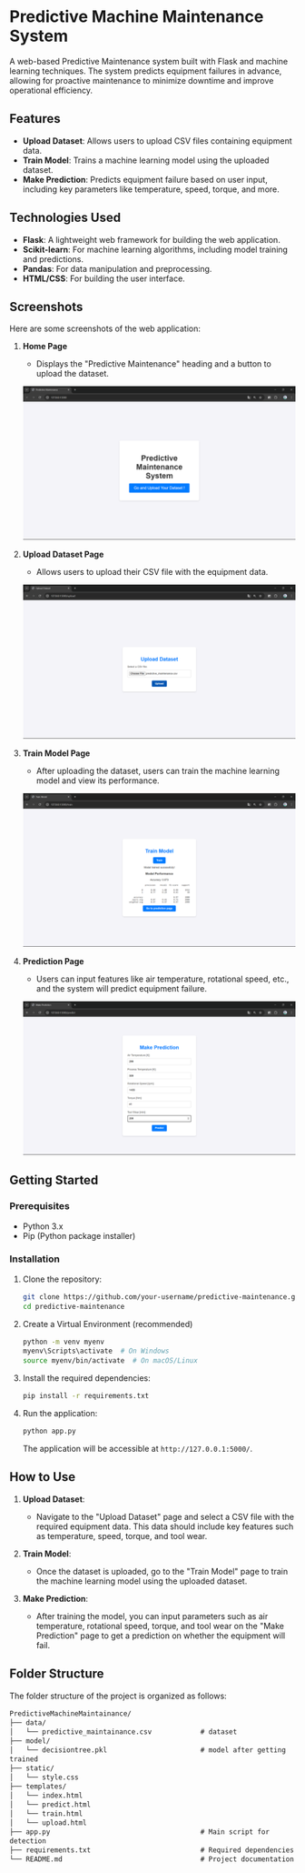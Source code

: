 # Predictive Machine Maintenance System

A web-based Predictive Maintenance system built with Flask and machine learning techniques. The system predicts equipment failures in advance, allowing for proactive maintenance to minimize downtime and improve operational efficiency.

## Features

- **Upload Dataset**: Allows users to upload CSV files containing equipment data.
- **Train Model**: Trains a machine learning model using the uploaded dataset.
- **Make Prediction**: Predicts equipment failure based on user input, including key parameters like temperature, speed, torque, and more.

## Technologies Used

- **Flask**: A lightweight web framework for building the web application.
- **Scikit-learn**: For machine learning algorithms, including model training and predictions.
- **Pandas**: For data manipulation and preprocessing.
- **HTML/CSS**: For building the user interface.

## Screenshots

Here are some screenshots of the web application:

1. **Home Page**
   - Displays the "Predictive Maintenance" heading and a button to upload the dataset.
   
   ![Home Page](assets/home_page.png)

2. **Upload Dataset Page**
   - Allows users to upload their CSV file with the equipment data.
   
   ![Upload Dataset](assets/upload_page.png)

3. **Train Model Page**
   - After uploading the dataset, users can train the machine learning model and view its performance.
   
   ![Train Model](assets/train_page.png)

4. **Prediction Page**
   - Users can input features like air temperature, rotational speed, etc., and the system will predict equipment failure.
   
   ![Prediction Page](assets/prediction_page.png)

## Getting Started

### Prerequisites

- Python 3.x
- Pip (Python package installer)

### Installation

1. Clone the repository:

    ```bash
    git clone https://github.com/your-username/predictive-maintenance.git
    cd predictive-maintenance
    ```

2. Create a Virtual Environment (recommended)

   ```bash
   python -m venv myenv
   myenv\Scripts\activate  # On Windows
   source myenv/bin/activate  # On macOS/Linux
   ```

3. Install the required dependencies:

    ```bash
    pip install -r requirements.txt
    ```

4. Run the application:

    ```bash
    python app.py
    ```

   The application will be accessible at `http://127.0.0.1:5000/`.

## How to Use

1. **Upload Dataset**:
    - Navigate to the "Upload Dataset" page and select a CSV file with the required equipment data. This data should include key features such as temperature, speed, torque, and tool wear.

2. **Train Model**:
    - Once the dataset is uploaded, go to the "Train Model" page to train the machine learning model using the uploaded dataset.

3. **Make Prediction**:
    - After training the model, you can input parameters such as air temperature, rotational speed, torque, and tool wear on the "Make Prediction" page to get a prediction on whether the equipment will fail.

## Folder Structure

The folder structure of the project is organized as follows:
```
PredictiveMachineMaintainance/
├── data/
│   └── predictive_maintainance.csv            # dataset
├── model/
│   └── decisiontree.pkl                       # model after getting trained
├── static/
│   └── style.css
├── templates/
│   └── index.html
│   └── predict.html  
│   └── train.html
│   └── upload.html
├── app.py                                     # Main script for detection
├── requirements.txt                           # Required dependencies
└── README.md                                  # Project documentation
```